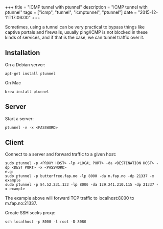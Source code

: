 +++
title = "ICMP tunnel with ptunnel"
description = "ICMP tunnel with ptunnel"
tags = ["icmp", "tunnel", "icmptunnel", "ptunnel"]
date = "2015-12-11T17:06:00"
+++



Sometimes, using a tunnel can be very practical to bypass things like captive portals and firewalls, usually ping/ICMP is not blocked in these kinds of services, and if that is the case, we can tunnel traffic over it.

## Installation

On a Debian server:

    
    apt-get install ptunnel

On Mac

    
    brew install ptunnel

## Server
Start a server:

    
    ptunnel -v -x <PASSWORD>


## Client
Connect to a server and forward traffic to a given host:

    
    sudo ptunnel -p <PROXY HOST> -lp <LOCAL PORT> -da <DESTINATION HOST> -dp <DEST PORT> -x <PASSWORD>
    e.g:
    sudo ptunnel -p butterfree.fap.no -lp 8000 -da m.fap.no -dp 21337 -x example
    sudo ptunnel -p 84.52.231.133 -lp 8000 -da 129.241.210.115 -dp 21337 -x example

The example above will forward TCP traffic to localhost:8000 to m.fap.no:21337.

Create SSH socks proxy:

    
    ssh localhost -p 8000 -l root -D 8080
